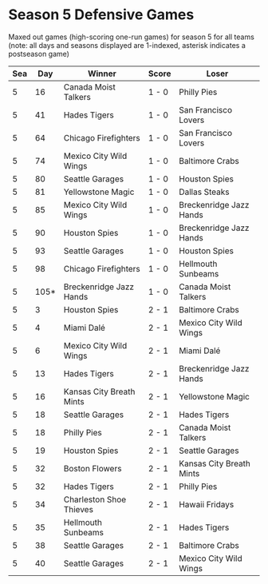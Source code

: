 # Season 5 Defensive Games



Maxed out games (high-scoring one-run games) for season 5 for all teams (note: all days and seasons displayed are 1-indexed, asterisk indicates a postseason game)


| Sea | Day | Winner | Score | Loser | 
| ------ |------ |------ |------ |------ |
| 5 | 16 | Canada Moist Talkers | 1 - 0 | Philly Pies | 
| 5 | 41 | Hades Tigers | 1 - 0 | San Francisco Lovers | 
| 5 | 64 | Chicago Firefighters | 1 - 0 | San Francisco Lovers | 
| 5 | 74 | Mexico City Wild Wings | 1 - 0 | Baltimore Crabs | 
| 5 | 80 | Seattle Garages | 1 - 0 | Houston Spies | 
| 5 | 81 | Yellowstone Magic | 1 - 0 | Dallas Steaks | 
| 5 | 85 | Mexico City Wild Wings | 1 - 0 | Breckenridge Jazz Hands | 
| 5 | 90 | Houston Spies | 1 - 0 | Breckenridge Jazz Hands | 
| 5 | 93 | Seattle Garages | 1 - 0 | Houston Spies | 
| 5 | 98 | Chicago Firefighters | 1 - 0 | Hellmouth Sunbeams | 
| 5 | 105* | Breckenridge Jazz Hands | 1 - 0 | Canada Moist Talkers | 
| 5 | 3 | Houston Spies | 2 - 1 | Baltimore Crabs | 
| 5 | 4 | Miami Dalé | 2 - 1 | Mexico City Wild Wings | 
| 5 | 6 | Mexico City Wild Wings | 2 - 1 | Miami Dalé | 
| 5 | 13 | Hades Tigers | 2 - 1 | Breckenridge Jazz Hands | 
| 5 | 16 | Kansas City Breath Mints | 2 - 1 | Yellowstone Magic | 
| 5 | 18 | Seattle Garages | 2 - 1 | Hades Tigers | 
| 5 | 18 | Philly Pies | 2 - 1 | Canada Moist Talkers | 
| 5 | 19 | Houston Spies | 2 - 1 | Seattle Garages | 
| 5 | 32 | Boston Flowers | 2 - 1 | Kansas City Breath Mints | 
| 5 | 32 | Hades Tigers | 2 - 1 | Philly Pies | 
| 5 | 34 | Charleston Shoe Thieves | 2 - 1 | Hawaii Fridays | 
| 5 | 35 | Hellmouth Sunbeams | 2 - 1 | Hades Tigers | 
| 5 | 38 | Seattle Garages | 2 - 1 | Baltimore Crabs | 
| 5 | 40 | Seattle Garages | 2 - 1 | Mexico City Wild Wings | 


